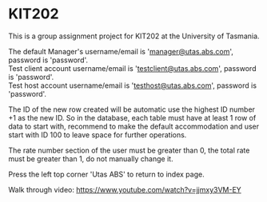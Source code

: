 # KIT202
This is a group assignment project for KIT202 at the University of Tasmania.<br>

The default Manager's username/email is 'manager@utas.abs.com', password is 'password'.<br>
Test client account username/email is 'testclient@utas.abs.com', password is 'password'.<br>
Test host account username/email is 'testhost@utas.abs.com', password is 'password'.<br>

The ID of the new row created will be automatic use the highest ID number +1 as the new ID. So in the database, each table must have at least 1 row of data to start with, recommend to make the default accommodation and user start with ID 100 to leave space for further operations.

The rate number section of the user must be greater than 0, the total rate must be greater than 1, do not manually change it.

Press the left top corner 'Utas ABS' to return to index page.

Walk through video: https://www.youtube.com/watch?v=jjmxy3VM-EY
